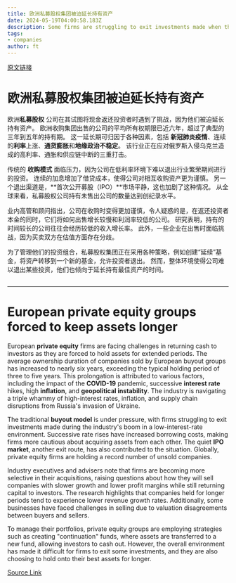 ```yaml
---
title: 欧洲私募股权集团被迫延长持有资产
date: 2024-05-19T04:00:58.183Z
description: Some firms are struggling to exit investments made when the industry boomed while interest rates were low
tags: 
- companies
author: ft
---
```


[原文链接](https://ft.com/content/b4a23709-9e2d-4f08-b53f-5d7d2e1dccdc)

# 欧洲私募股权集团被迫延长持有资产 

欧洲**私募股权** 公司在其试图将现金返还投资者时遇到了挑战，因为他们被迫延长持有资产。 欧洲收购集团出售的公司的平均所有权期限已近六年，超过了典型的三年到五年的持有期。 这一延长期可归因于各种因素，包括 **新冠肺炎疫情**、连续的**利率**上涨、**通货膨胀**和**地缘政治不稳定**。 该行业正在应对俄罗斯入侵乌克兰造成的高利率、通胀和供应链中断的三重打击。

传统的 **收购模式** 面临压力，因为公司在低利率环境下难以退出行业繁荣期间进行的投资。 连续的加息增加了借贷成本，使得公司对相互收购资产更为谨慎。 另一个退出渠道是，**首次公开募股（IPO）**市场平静，这也加剧了这种情况。 从全球来看，私募股权公司持有未售出公司的数量达到创纪录水平。

业内高管和顾问指出，公司在收购时变得更加谨慎，令人疑惑的是，在返还投资者本金的同时，它们将如何出售增长较慢和利润率较低的公司。 研究表明，持有的时间较长的公司往往会经历较低的收入增长率。 此外，一些企业在出售时面临挑战，因为买卖双方在估值方面存在分歧。

为了管理他们的投资组合，私募股权集团正在采用各种策略，例如创建“延续”基金，将资产转移到一个新的基金，允许投资者退出。 然而，整体环境使得公司难以退出某些投资，他们也倾向于延长持有最佳资产的时间。
##

---

# European private equity groups forced to keep assets longer

European **private equity** firms are facing challenges in returning cash to investors as they are forced to hold assets for extended periods. The average ownership duration of companies sold by European buyout groups has increased to nearly six years, exceeding the typical holding period of three to five years. This prolongation is attributed to various factors, including the impact of the **COVID-19** pandemic, successive **interest rate** hikes, high **inflation**, and **geopolitical instability**. The industry is navigating a triple whammy of high-interest rates, inflation, and supply chain disruptions from Russia's invasion of Ukraine. 

The traditional **buyout model** is under pressure, with firms struggling to exit investments made during the industry's boom in a low-interest-rate environment. Successive rate rises have increased borrowing costs, making firms more cautious about acquiring assets from each other. The quiet **IPO market**, another exit route, has also contributed to the situation. Globally, private equity firms are holding a record number of unsold companies. 

Industry executives and advisers note that firms are becoming more selective in their acquisitions, raising questions about how they will sell companies with slower growth and lower profit margins while still returning capital to investors. The research highlights that companies held for longer periods tend to experience lower revenue growth rates. Additionally, some businesses have faced challenges in selling due to valuation disagreements between buyers and sellers. 

To manage their portfolios, private equity groups are employing strategies such as creating "continuation" funds, where assets are transferred to a new fund, allowing investors to cash out. However, the overall environment has made it difficult for firms to exit some investments, and they are also choosing to hold onto their best assets for longer.

[Source Link](https://ft.com/content/b4a23709-9e2d-4f08-b53f-5d7d2e1dccdc)

